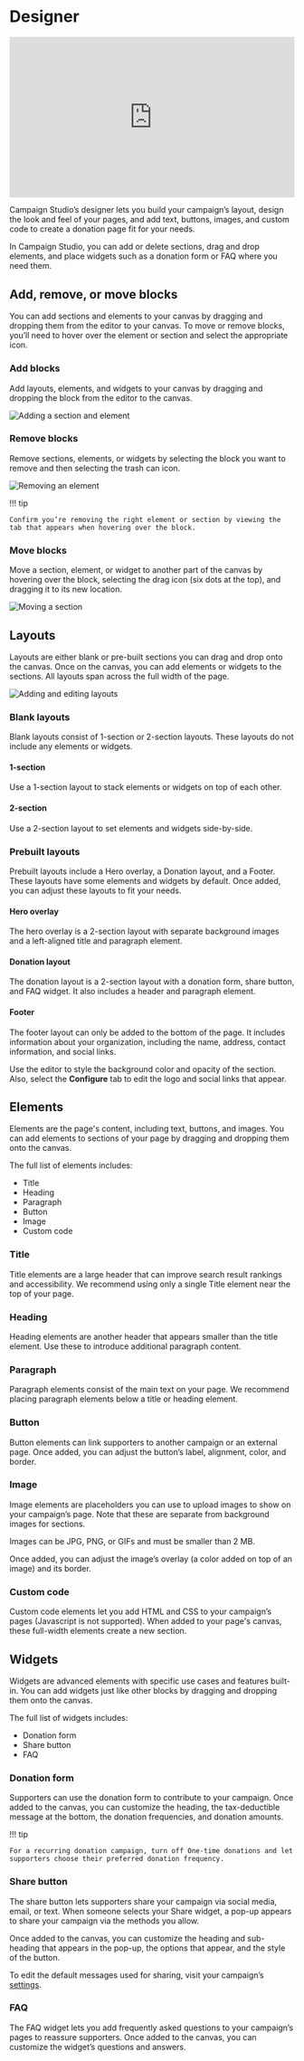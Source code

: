 # Designer

<div class="wistia_responsive_padding" style="padding:56.25% 0 0 0;position:relative;"><div class="wistia_responsive_wrapper" style="height:100%;left:0;position:absolute;top:0;width:100%;"><iframe src="https://fast.wistia.net/embed/iframe/fbu1uxzhk4?seo=true&videoFoam=true" title="Campaign Studio's Designer Video" allow="autoplay; fullscreen" allowtransparency="true" frameborder="0" scrolling="no" class="wistia_embed" name="wistia_embed" msallowfullscreen width="100%" height="100%"></iframe></div></div>
<script src="https://fast.wistia.net/assets/external/E-v1.js" async></script>

Campaign Studio’s designer lets you build your campaign’s layout, design the look and feel of your pages, and add text, buttons, images, and custom code to create a donation page fit for your needs.

In Campaign Studio, you can add or delete sections, drag and drop elements, and place widgets such as a donation form or FAQ where you need them.

## Add, remove, or move blocks

You can add sections and elements to your canvas by dragging and dropping them from the editor to your canvas. To move or remove blocks, you’ll need to hover over the element or section and select the appropriate icon.

### Add blocks

Add layouts, elements, and widgets to your canvas by dragging and dropping the block from the editor to the canvas.

![Adding a section and element](assets/campaign-studio/cs-using-layouts.gif)

### Remove blocks

Remove sections, elements, or widgets by selecting the block you want to remove and then selecting the trash can icon.

![Removing an element](assets/campaign-studio/cs-remove-element.gif)

!!! tip

    Confirm you’re removing the right element or section by viewing the tab that appears when hovering over the block.

### Move blocks

Move a section, element, or widget to another part of the canvas by hovering over the block, selecting the drag icon (six dots at the top), and dragging it to its new location.

![Moving a section](assets/campaign-studio/cs-move-sections.gif)

## Layouts

Layouts are either blank or pre-built sections you can drag and drop onto the canvas. Once on the canvas, you can add elements or widgets to the sections. All layouts span across the full width of the page.

![Adding and editing layouts](assets/campaign-studio/cs-using-layouts.gif)

### Blank layouts

Blank layouts consist of 1-section or 2-section layouts. These layouts do not include any elements or widgets.

#### 1-section

Use a 1-section layout to stack elements or widgets on top of each other.

#### 2-section

Use a 2-section layout to set elements and widgets side-by-side.

### Prebuilt layouts

Prebuilt layouts include a Hero overlay, a Donation layout, and a Footer. These layouts have some elements and widgets by default. Once added, you can adjust these layouts to fit your needs.

#### Hero overlay

The hero overlay is a 2-section layout with separate background images and a left-aligned title and paragraph element.

#### Donation layout

The donation layout is a 2-section layout with a donation form, share button, and FAQ widget. It also includes a header and paragraph element.

#### Footer

The footer layout can only be added to the bottom of the page. It includes information about your organization, including the name, address, contact information, and social links.

Use the editor to style the background color and opacity of the section. Also, select the **Configure** tab to edit the logo and social links that appear.

## Elements

Elements are the page's content, including text, buttons, and images. You can add elements to sections of your page by dragging and dropping them onto the canvas.

The full list of elements includes:

- Title
- Heading
- Paragraph
- Button
- Image
- Custom code

### Title

Title elements are a large header that can improve search result rankings and accessibility. We recommend using only a single Title element near the top of your page.

### Heading

Heading elements are another header that appears smaller than the title element. Use these to introduce additional paragraph content.

### Paragraph

Paragraph elements consist of the main text on your page. We recommend placing paragraph elements below a title or heading element.

### Button

Button elements can link supporters to another campaign or an external page. Once added, you can adjust the button’s label, alignment, color, and border.

### Image

Image elements are placeholders you can use to upload images to show on your campaign’s page. Note that these are separate from background images for sections.

Images can be JPG, PNG, or GIFs and must be smaller than 2 MB.

Once added, you can adjust the image’s overlay (a color added on top of an image) and its border.

### Custom code

Custom code elements let you add HTML and CSS to your campaign’s pages (Javascript is not supported). When added to your page's canvas, these full-width elements create a new section.

## Widgets

Widgets are advanced elements with specific use cases and features built-in. You can add widgets just like other blocks by dragging and dropping them onto the canvas.

The full list of widgets includes:

- Donation form
- Share button
- FAQ

### Donation form

Supporters can use the donation form to contribute to your campaign. Once added to the canvas, you can customize the heading, the tax-deductible message at the bottom, the donation frequencies, and donation amounts.

!!! tip

    For a recurring donation campaign, turn off One-time donations and let supporters choose their preferred donation frequency.

### Share button

The share button lets supporters share your campaign via social media, email, or text. When someone selects your Share widget, a pop-up appears to share your campaign via the methods you allow.

Once added to the canvas, you can customize the heading and sub-heading that appears in the pop-up, the options that appear, and the style of the button.

To edit the default messages used for sharing, visit your campaign’s [settings](settings.md).

### FAQ

The FAQ widget lets you add frequently asked questions to your campaign’s pages to reassure supporters. Once added to the canvas, you can customize the widget’s questions and answers.
